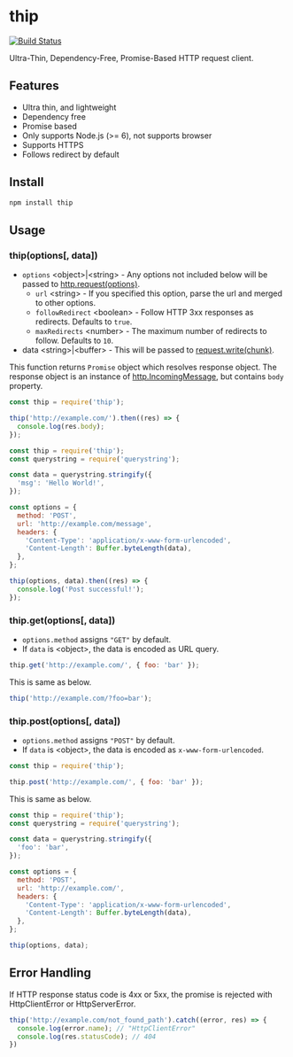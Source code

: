 # thip
[![Build Status](https://travis-ci.org/hoto17296/thip.svg)](https://travis-ci.org/hoto17296/thip)

Ultra-Thin, Dependency-Free, Promise-Based HTTP request client.

## Features
- Ultra thin, and lightweight
- Dependency free
- Promise based
- Only supports Node.js (>= 6), not supports browser
- Supports HTTPS
- Follows redirect by default

## Install
``` sh
npm install thip
```

## Usage
### thip(options[, data])
- `options` \<object\>|\<string\> - Any options not included below will be passed to [http.request(options)][http.request].
  - `url` \<string\> - If you specified this option, parse the url and merged to other options.
  - `followRedirect` \<boolean\> - Follow HTTP 3xx responses as redirects. Defaults to `true`.
  - `maxRedirects` \<number\> - The maximum number of redirects to follow. Defaults to `10`.
- data \<string\>|\<buffer\> - This will be passed to [request.write(chunk)][request.write].

[http.request]: https://nodejs.org/api/http.html#http_http_request_options_callback
[request.write]: https://nodejs.org/api/http.html#http_request_write_chunk_encoding_callback

This function returns `Promise` object which resolves response object.
The response object is an instance of [http.IncomingMessage][http.IncomingMessage], but contains `body` property.

[http.IncomingMessage]: https://nodejs.org/api/http.html#http_class_http_incomingmessage

``` js
const thip = require('thip');

thip('http://example.com/').then((res) => {
  console.log(res.body);
});
```

``` js
const thip = require('thip');
const querystring = require('querystring');

const data = querystring.stringify({
  'msg': 'Hello World!',
});

const options = {
  method: 'POST',
  url: 'http://example.com/message',
  headers: {
    'Content-Type': 'application/x-www-form-urlencoded',
    'Content-Length': Buffer.byteLength(data),
  },
};

thip(options, data).then((res) => {
  console.log('Post successful!');
});
```

### thip.get(options[, data])
- `options.method` assigns `"GET"` by default.
- If `data` is \<object\>, the data is encoded as URL query.

``` js
thip.get('http://example.com/', { foo: 'bar' });
```

This is same as below.

``` js
thip('http://example.com/?foo=bar');
```

### thip.post(options[, data])
- `options.method` assigns `"POST"` by default.
- If `data` is \<object\>, the data is encoded as `x-www-form-urlencoded`.

``` js
const thip = require('thip');

thip.post('http://example.com/', { foo: 'bar' });
```

This is same as below.

``` js
const thip = require('thip');
const querystring = require('querystring');

const data = querystring.stringify({
  'foo': 'bar',
});

const options = {
  method: 'POST',
  url: 'http://example.com/',
  headers: {
    'Content-Type': 'application/x-www-form-urlencoded',
    'Content-Length': Buffer.byteLength(data),
  },
};

thip(options, data);
```

## Error Handling
If HTTP response status code is 4xx or 5xx, the promise is rejected with HttpClientError or HttpServerError.

``` js
thip('http://example.com/not_found_path').catch((error, res) => {
  console.log(error.name); // "HttpClientError"
  console.log(res.statusCode); // 404
})
```
